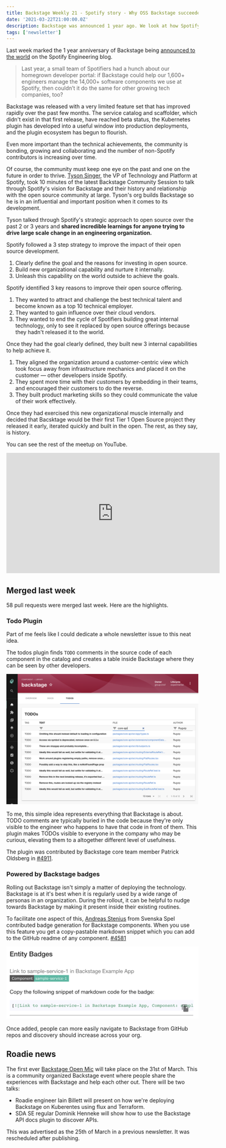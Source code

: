 ```yaml
---
title: Backstage Weekly 21 - Spotify story - Why OSS Backstage succeeded
date: '2021-03-22T21:00:00.0Z'
description: Backstage was announced 1 year ago. We look at how Spotify developed the internal skills required to launch Backstage to its current heights.
tags: ['newsletter']
---
```


Last week marked the 1 year anniversary of Backstage being [announced to the world](https://engineering.atspotify.com/2020/03/17/what-the-heck-is-backstage-anyway/) on the Spotify Engineering blog.

> Last year, a small team of Spotifiers had a hunch about our homegrown developer portal: if Backstage could help our 1,600+ engineers manage the 14,000+ software components we use at Spotify, then couldn’t it do the same for other growing tech companies, too?

Backstage was released with a very limited feature set that has improved rapidly over the past few months. The service catalog and scaffolder, which didn't exist in that first release, have reached beta status, the Kubernetes plugin has developed into a useful window into production deployments, and the plugin ecosystem has begun to flourish.

Even more important than the technical achievements, the community is bonding, growing and collaborating and the number of non-Spotify contributors is increasing over time.

Of course, the community must keep one eye on the past and one on the future in order to thrive. [Tyson Singer](https://www.linkedin.com/in/tysonsinger/), the VP of Technology and Platform at Spotify, took 10 minutes of the latest Backstage Community Session to talk through Spotify's vision for Backstage and their history and relationship with the open source community at large. Tyson's org builds Backstage so he is in an influential and important position when it comes to its development.

Tyson talked through Spotify's strategic approach to open source over the past 2 or 3 years and **shared incredible learnings for anyone trying to drive large scale change in an engineering organization.**

Spotify followed a 3 step strategy to improve the impact of their open source development.

1. Clearly define the goal and the reasons for investing in open source.
2. Build new organizational capability and nurture it internally.
3. Unleash this capability on the world outside to achieve the goals.

Spotify identified 3 key reasons to improve their open source offering.

1. They wanted to attract and challenge the best technical talent and become known as a top 10 technical employer.
2. They wanted to gain influence over their cloud vendors.
3. They wanted to end the cycle of Spotifiers building great internal technology, only to see it replaced by open source offerings because they hadn't released it to the world.

Once they had the goal clearly defined, they built new 3 internal capabilities to help achieve it.

1. They aligned the organization around a customer-centric view which took focus away from infrastructure mechanics and placed it on the customer — other developers inside Spotify.
2. They spent more time with their customers by embedding in their teams, and encouraged their customers to do the reverse.
3. They built product marketing skills so they could communicate the value of their work effectively.

Once they had exercised this new organizational muscle internally and decided that Bacsktage would be their first Tier 1 Open Source project they released it early, iterated quickly and built in the open. The rest, as they say, is history.

You can see the rest of the meetup on YouTube.

<iframe width="560" height="315" src="https://www.youtube.com/embed/rRphwXeq33Q" title="YouTube video player" frameborder="0" allow="accelerometer; autoplay; clipboard-write; encrypted-media; gyroscope; picture-in-picture" allowfullscreen></iframe>

## Merged last week

58 pull requests were merged last week. Here are the highlights.

### Todo Plugin

Part of me feels like I could dedicate a whole newsletter issue to this neat idea.

The todos plugin finds `TODO` comments in the source code of each component in the catalog and creates a table inside Backstage where they can be seen by other developers.

![Backstage plugin with a table which shows a list of todos and the file that each one comes from, with a link to GitHub](./todos-plugin.png)

To me, this simple idea represents everything that Backstage is about. TODO comments are typically buried in the code because they're only visible to the engineer who happens to have that code in front of them. This plugin makes TODOs visible to everyone in the company who may be curious, elevating them to a altogether different level of usefulness.

The plugin was contributed by Backstage core team member Patrick Oldsberg in [#4911](https://github.com/backstage/backstage/pull/4911).

### Powered by Backstage badges

Rolling out Backstage isn't simply a matter of deploying the technology. Backstage is at it's best when it is regularly used by a wide range of personas in an organization. During the rollout, it can be helpful to nudge towards Backstage by making it present inside their existing routines.

To facilitate one aspect of this, [Andreas Stenius](https://github.com/kaos) from Svenska Spel contributed badge generation for Backstage components. When you use this feature you get a copy-pastable markdown snippet which you can add to the GitHub readme of any component. [#4581](https://github.com/backstage/backstage/pull/4581)

![markdown code which can be copied out of Backstage and added to a GitHub repo to get a colored link](./badges.png)

Once added, people can more easily navigate to Backstage from GitHub repos and discovery should increase across your org.

## Roadie news

The first ever [Backstage Open Mic](https://backstage-openmic.com/) will take place on the 31st of March. This is a community organized Backstage event where people share the experiences with Backstage and help each other out. There will be two talks:

- Roadie engineer Iain Billett will present on how we're deploying Backstage on Kuberentes using flux and Terraform.
- SDA SE regular Dominik Henneke will show how to use the Backstage API docs plugin to discover APIs.

This was advertised as the 25th of March in a previous newsletter. It was rescheduled after publishing.
